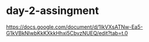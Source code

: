 # day-2-assingment
https://docs.google.com/document/d/1lkVXsATNw-Ea5-G1kVBkNlwbKkKXkkHhxi5CbvzNUEQ/edit?tab=t.0
